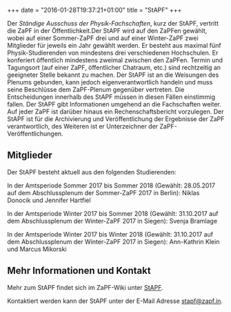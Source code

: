 +++
date = "2016-01-28T19:37:21+01:00"
title = "StAPF"
+++

Der *Ständige Ausschuss der Physik-Fachschaften*, kurz der StAPF, vertritt die ZaPF in der Öffentlichkeit.Der StAPF wird auf den ZaPFen gewählt, wobei auf einer Sommer-ZaPF drei und auf einer Winter-ZaPF zwei Mitglieder für jeweils ein Jahr gewählt werden. Er besteht aus maximal fünf Physik-Studierenden von mindestens drei verschiedenen Hochschulen. Er konferiert öffentlich mindestens zweimal zwischen den ZaPFen. Termin und Tagungsort (auf einer ZaPF, öffentlicher Chatraum, etc.) sind rechtzeitig an geeigneter Stelle bekannt zu machen. Der StAPF ist an die Weisungen des Plenums gebunden, kann jedoch eigenverantwortlich handeln und muss seine Beschlüsse dem ZaPF-Plenum gegenüber vertreten. Die Entscheidungen innerhalb des StAPF müssen in diesen Fällen einstimmig fallen. Der StAPF gibt Informationen umgehend an die Fachschaften weiter. Auf jeder ZaPF ist darüber hinaus ein Rechenschaftsbericht vorzulegen. Der StAPF ist für die Archivierung und Veröffentlichung der Ergebnisse der ZaPF verantwortlich, des Weiteren ist er Unterzeichner der ZaPF-Veröffentlichungen.

## Mitglieder

Der StAPF besteht aktuell aus den folgenden Studierenden:

In der Amtsperiode Sommer 2017 bis Sommer 2018 (Gewählt: 28.05.2017 auf dem Abschlussplenum der Sommer-ZaPF 2017 in Berlin): Niklas Donocik und Jennifer Hartfiel

In der Amtsperiode Winter 2017 bis Sommer 2018 (Gewählt: 31.10.2017 auf dem Abschlussplenum der Winter-ZaPF 2017 in Siegen): Svenja Bramlage

In der Amtsperiode Winter 2017 bis Winter 2018 (Gewählt: 31.10.2017 auf dem Abschlussplenum der Winter-ZaPF 2017 in Siegen): Ann-Kathrin Klein und Marcus Mikorski

## Mehr Informationen und Kontakt

Mehr zum StAPF findet sich im ZaPF-Wiki unter [StAPF](http://zapf.wiki/StAPF).

Kontaktiert werden kann der StAPF unter der E-Mail Adresse [stapf@zapf.in](mailto:stapf@zapf.in).
